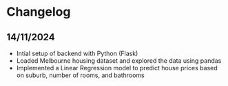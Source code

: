 # Changelog

## 14/11/2024
- Intial setup of backend with Python (Flask)
- Loaded Melbourne housing dataset and explored the data using pandas
- Implemented a Linear Regression model to predict house prices based on suburb, number of rooms, and bathrooms
